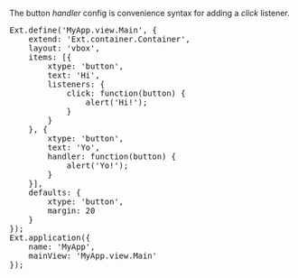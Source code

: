 The button *handler* config is convenience syntax for adding a *click* listener.

<pre class="runnable 550">
Ext.define('MyApp.view.Main', {
    extend: 'Ext.container.Container',
    layout: 'vbox',
    items: [{
        xtype: 'button',
        text: 'Hi',
        listeners: {
            click: function(button) {
                alert('Hi!');
            }
        }
    }, {
        xtype: 'button',
        text: 'Yo',
        handler: function(button) {
            alert('Yo!');
        }
    }],
    defaults: {
        xtype: 'button',
        margin: 20
    }
});
Ext.application({
    name: 'MyApp',
    mainView: 'MyApp.view.Main'
});</pre>